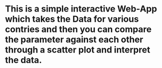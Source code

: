 # This is a simple interactive Web-App which takes the Data for various contries and then you can compare the parameter against each other through a scatter plot and interpret the data.